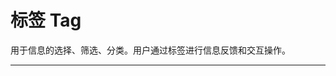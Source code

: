 # 标签 Tag

用于信息的选择、筛选、分类。用户通过标签进行信息反馈和交互操作。

---

<script setup>
import TagBasicUse from "./component/tag-basic-use.md"
import TagClose from "./component/tag-close.md"
import TagEdit from "./component/tag-edit.md"
import TagCheck from "./component/tag-check.md"
import TagColor from "./component/tag-color.md"
import TagSize from "./component/tag-size.md"
import TagLoading from "./component/tag-loading.md"
import TagIcon from "./component/tag-icon.md"
import TagBorder from "./component/tag-border.md"
import TagApi from "./component/tag-api.md"
import TagTip from "./component/tag-tip.md"
</script>

<tag-basic-use />
<tag-close />
<tag-edit />
<tag-check />
<tag-color />
<tag-size />
<tag-loading />
<tag-icon />
<tag-border />
<tag-api />
<tag-tip />
